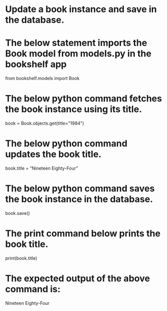 # Update a book instance and save in the database.

# The below statement imports the Book model from models.py in the bookshelf app
from bookshelf.models import Book

# The below python command fetches the book instance using its title.
book = Book.objects.get(title="1984")

# The below python command updates the book title.
book.title = “Nineteen Eighty-Four”

# The below python command saves the book instance in the database.
book.save()

# The print command below prints the book title.
print(book.title)

# The expected output of the above command is:
Nineteen Eighty-Four
